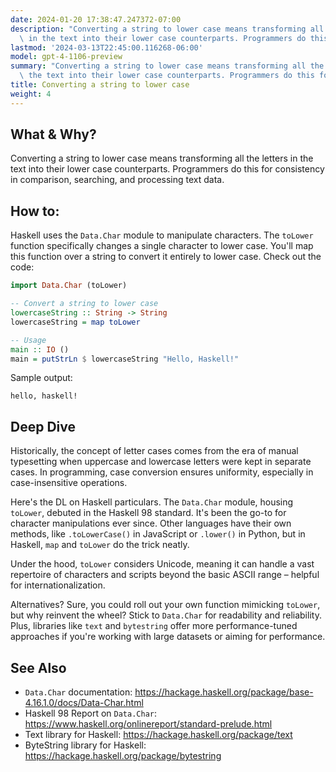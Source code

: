 ```yaml
---
date: 2024-01-20 17:38:47.247372-07:00
description: "Converting a string to lower case means transforming all the letters\
  \ in the text into their lower case counterparts. Programmers do this for consistency\u2026"
lastmod: '2024-03-13T22:45:00.116268-06:00'
model: gpt-4-1106-preview
summary: "Converting a string to lower case means transforming all the letters in\
  \ the text into their lower case counterparts. Programmers do this for consistency\u2026"
title: Converting a string to lower case
weight: 4
---
```


## What & Why?

Converting a string to lower case means transforming all the letters in the text into their lower case counterparts. Programmers do this for consistency in comparison, searching, and processing text data.

## How to:

Haskell uses the `Data.Char` module to manipulate characters. The `toLower` function specifically changes a single character to lower case. You'll map this function over a string to convert it entirely to lower case. Check out the code:

```haskell
import Data.Char (toLower)

-- Convert a string to lower case
lowercaseString :: String -> String
lowercaseString = map toLower

-- Usage
main :: IO ()
main = putStrLn $ lowercaseString "Hello, Haskell!"
```

Sample output:

```
hello, haskell!
```

## Deep Dive

Historically, the concept of letter cases comes from the era of manual typesetting when uppercase and lowercase letters were kept in separate cases. In programming, case conversion ensures uniformity, especially in case-insensitive operations.

Here's the DL on Haskell particulars. The `Data.Char` module, housing `toLower`, debuted in the Haskell 98 standard. It's been the go-to for character manipulations ever since. Other languages have their own methods, like `.toLowerCase()` in JavaScript or `.lower()` in Python, but in Haskell, `map` and `toLower` do the trick neatly.

Under the hood, `toLower` considers Unicode, meaning it can handle a vast repertoire of characters and scripts beyond the basic ASCII range – helpful for internationalization.

Alternatives? Sure, you could roll out your own function mimicking `toLower`, but why reinvent the wheel? Stick to `Data.Char` for readability and reliability. Plus, libraries like `text` and `bytestring` offer more performance-tuned approaches if you're working with large datasets or aiming for performance.

## See Also

- `Data.Char` documentation: https://hackage.haskell.org/package/base-4.16.1.0/docs/Data-Char.html
- Haskell 98 Report on `Data.Char`: https://www.haskell.org/onlinereport/standard-prelude.html
- Text library for Haskell: https://hackage.haskell.org/package/text
- ByteString library for Haskell: https://hackage.haskell.org/package/bytestring
